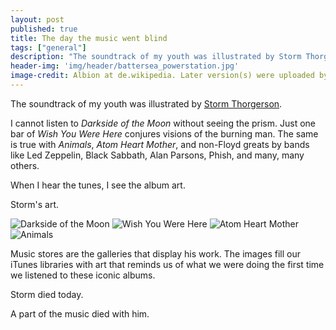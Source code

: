 ```yaml
---
layout: post
published: true
title: The day the music went blind
tags: ["general"]
description: "The soundtrack of my youth was illustrated by Storm Thorgerson.  He made music visual...a tribute to Storm."
header-img: 'img/header/battersea_powerstation.jpg'
image-credit: Albion at de.wikipedia. Later version(s) were uploaded by Wolpertinger at de.wikipedia. [<a href="http://www.gnu.org/copyleft/fdl.html">GFDL</a> or <a href="https://creativecommons.org/licenses/by-sa/3.0/">CC-BY-SA-3.0</a>], <a href="http://commons.wikimedia.org/wiki/File%3ABattersea_Powerstation.jpg">from Wikimedia Commons</a>
---
```


The soundtrack of my youth was illustrated by [Storm Thorgerson](https://en.wikipedia.org/wiki/Storm_Thorgerson).

I cannot listen to _Darkside of the Moon_ without seeing the prism. Just one bar of _Wish You Were Here_ conjures visions of the burning man.  The same is true with _Animals_, _Atom Heart Mother_, and non-Floyd greats by bands like Led Zeppelin, Black Sabbath, Alan Parsons, Phish, and many, many others.

When I hear the tunes, I see the album art.

Storm's art.

![Darkside of the Moon](http://upload.wikimedia.org/wikipedia/en/3/3b/Dark_Side_of_the_Moon.png)
![Wish You Were Here](http://upload.wikimedia.org/wikipedia/en/3/39/WishYouWereHere-300.jpg)
![Atom Heart Mother](http://upload.wikimedia.org/wikipedia/en/2/2e/AtomHeartMotherCover.jpeg)
![Animals](http://upload.wikimedia.org/wikipedia/en/7/74/Pink_Floyd-Animals-Frontal.jpg)

Music stores are the galleries that display his work.  The images fill our iTunes libraries with art that reminds us of what we were doing the first time we listened to these iconic albums.

Storm died today.

A part of the music died with him.
